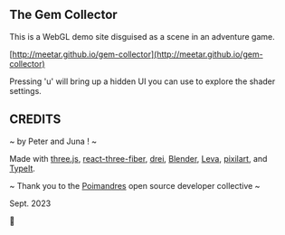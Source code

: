 ## The Gem Collector

This is a WebGL demo site disguised as a scene in an adventure game.

[http://meetar.github.io/gem-collector](http://meetar.github.io/gem-collector)

Pressing 'u' will bring up a hidden UI you can use to explore the shader settings.

## CREDITS
~ by Peter and Juna ! ~

Made with [three.js](https://threejs.org/), [react-three-fiber](https://github.com/pmndrs/react-three-fiber), [drei](https://github.com/pmndrs/drei), [Blender](http://blender.org), [Leva](https://github.com/pmndrs/leva), [pixilart](https://www.pixilart.com/), and [TypeIt](https://www.typeitjs.com/).

~ Thank you to the [Poimandres](https://pmnd.rs/) open source developer collective ~

Sept. 2023

💎
